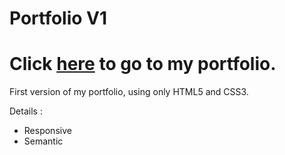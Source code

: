 # Portfolio V1

# Click [here](https://caiokenedy.github.io/) to go to my portfolio. 


First version of my portfolio, using only HTML5 and CSS3.


Details :
- Responsive
- Semantic
